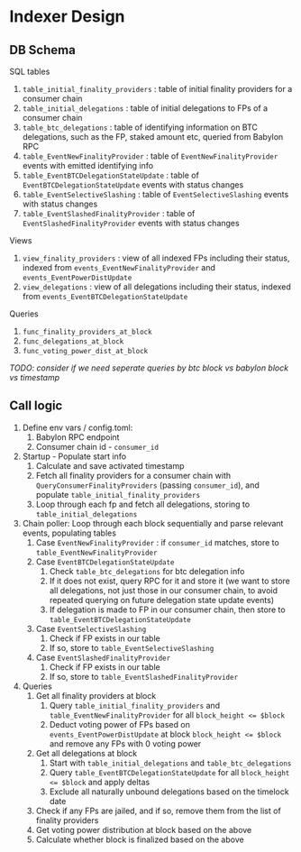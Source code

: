 # Indexer Design

## DB Schema

SQL tables

1. `table_initial_finality_providers` : table of initial finality providers for a consumer chain
2. `table_initial_delegations` : table of initial delegations to FPs of a consumer chain
3. `table_btc_delegations` : table of identifying information on BTC delegations, such as the FP, staked amount etc, queried from Babylon RPC
4. `table_EventNewFinalityProvider` : table of `EventNewFinalityProvider` events with emitted identifying info
5. `table_EventBTCDelegationStateUpdate` : table of `EventBTCDelegationStateUpdate` events with status changes
6. `table_EventSelectiveSlashing` : table of `EventSelectiveSlashing` events with status changes
7. `table_EventSlashedFinalityProvider` : table of `EventSlashedFinalityProvider` events with status changes

Views

1. `view_finality_providers` : view of all indexed FPs including their status, indexed from `events_EventNewFinalityProvider` and `events_EventPowerDistUpdate`
2. `view_delegations` : view of all delegations including their status, indexed from `events_EventBTCDelegationStateUpdate`

Queries

1. `func_finality_providers_at_block`
2. `func_delegations_at_block`
3. `func_voting_power_dist_at_block`

_TODO: consider if we need seperate queries by btc block vs babylon block vs timestamp_

## Call logic

1. Define env vars / config.toml:
   1. Babylon RPC endpoint
   2. Consumer chain id - `consumer_id`
2. Startup - Populate start info
   1. Calculate and save activated timestamp
   2. Fetch all finality providers for a consumer chain with `QueryConsumerFinalityProviders` (passing `consumer_id`), and populate `table_initial_finality_providers`
   3. Loop through each fp and fetch all delegations, storing to `table_initial_delegations`
3. Chain poller: Loop through each block sequentially and parse relevant events, populating tables
   1. Case `EventNewFinalityProvider` : if `consumer_id` matches, store to `table_EventNewFinalityProvider`
   2. Case `EventBTCDelegationStateUpdate`
      1. Check `table_btc_delegations` for btc delegation info
      2. If it does not exist, query RPC for it and store it (we want to store all delegations, not just those in our consumer chain, to avoid repeated querying on future delegation state update events)
      3. If delegation is made to FP in our consumer chain, then store to `table_EventBTCDelegationStateUpdate`
   3. Case `EventSelectiveSlashing`
      1. Check if FP exists in our table
      2. If so, store to `table_EventSelectiveSlashing`
   4. Case `EventSlashedFinalityProvider`
      1. Check if FP exists in our table
      2. If so, store to `table_EventSlashedFinalityProvider`
4. Queries
   1. Get all finality providers at block
      1. Query `table_initial_finality_providers` and `table_EventNewFinalityProvider` for all `block_height <= $block`
      2. Deduct voting power of FPs based on `events_EventPowerDistUpdate` at block `block_height <= $block` and remove any FPs with 0 voting power
   2. Get all delegations at block
      1. Start with `table_initial_delegations` and `table_btc_delegations`
      2. Query `table_EventBTCDelegationStateUpdate` for all `block_height <= $block` and apply deltas
      3. Exclude all naturally unbound delegations based on the timelock date
   3. Check if any FPs are jailed, and if so, remove them from the list of finality providers
   4. Get voting power distribution at block based on the above
   5. Calculate whether block is finalized based on the above
